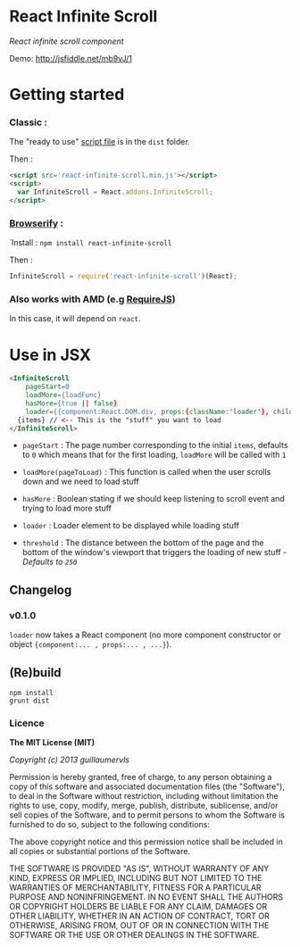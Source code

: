 React Infinite Scroll
=====================

*React infinite scroll component*

Demo: http://jsfiddle.net/mb9vJ/1

# Getting started

### Classic :

The "ready to use" [script file](https://raw.github.com/guillaumervls/react-infinite-scroll/master/dist/react-infinite-scroll.min.js)
is in the `dist` folder.

Then :
```html
<script src='react-infinite-scroll.min.js'></script>
<script>
  var InfiniteScroll = React.addons.InfiniteScroll;
</script>
```

### [Browserify](https://github.com/substack/node-browserify) :
̀
Install : `npm install react-infinite-scroll`

Then :
```javascript
InfiniteScroll = require('react-infinite-scroll')(React);
```

### Also works with AMD (e.g [RequireJS](http://requirejs.org))

In this case, it will depend on `react`.


# Use in JSX

```html
<InfiniteScroll 
    pageStart=0
    loadMore={loadFunc}
    hasMore={true || false}
    loader={{component:React.DOM.div, props:{className:'loader'}, children:'Loading ...'}}>
  {items} // <-- This is the "stuff" you want to load
</InfiniteScroll>
```

- `pageStart` : The page number corresponding to the initial `items`, defaults to `0`
                which means that for the first loading, `loadMore` will be called with `1`

- `loadMore(pageToLoad)` : This function is called when the user scrolls down
                           and we need to load stuff

- `hasMore` : Boolean stating if we should keep listening to scroll event and
              trying to load more stuff

- `loader` : Loader element to be displayed while loading stuff

- `threshold` : The distance between the bottom of the page and the bottom of the 
                window's viewport that triggers the loading of new stuff - 
                *Defaults to `250`*


## Changelog

### v0.1.0

`loader` now takes a React component
(no more component constructor or object `{component:... , props:... , ...}`).


## (Re)build

```
npm install
grunt dist
```

### Licence

**The MIT License (MIT)**

*Copyright (c) 2013 guillaumervls*

Permission is hereby granted, free of charge, to any person obtaining a copy of
this software and associated documentation files (the "Software"), to deal in
the Software without restriction, including without limitation the rights to
use, copy, modify, merge, publish, distribute, sublicense, and/or sell copies of
the Software, and to permit persons to whom the Software is furnished to do so,
subject to the following conditions:

The above copyright notice and this permission notice shall be included in all
copies or substantial portions of the Software.

THE SOFTWARE IS PROVIDED "AS IS", WITHOUT WARRANTY OF ANY KIND, EXPRESS OR
IMPLIED, INCLUDING BUT NOT LIMITED TO THE WARRANTIES OF MERCHANTABILITY, FITNESS
FOR A PARTICULAR PURPOSE AND NONINFRINGEMENT. IN NO EVENT SHALL THE AUTHORS OR
COPYRIGHT HOLDERS BE LIABLE FOR ANY CLAIM, DAMAGES OR OTHER LIABILITY, WHETHER
IN AN ACTION OF CONTRACT, TORT OR OTHERWISE, ARISING FROM, OUT OF OR IN
CONNECTION WITH THE SOFTWARE OR THE USE OR OTHER DEALINGS IN THE SOFTWARE.
